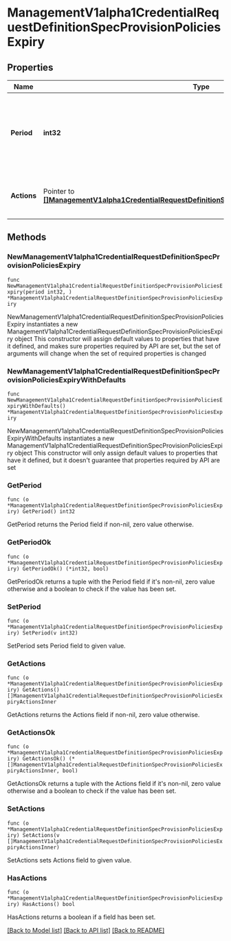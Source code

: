# ManagementV1alpha1CredentialRequestDefinitionSpecProvisionPoliciesExpiry

## Properties

Name | Type | Description | Notes
------------ | ------------- | ------------- | -------------
**Period** | **int32** | The number of days after the Credentials are considered to be expired. | 
**Actions** | Pointer to [**[]ManagementV1alpha1CredentialRequestDefinitionSpecProvisionPoliciesExpiryActionsInner**](ManagementV1alpha1CredentialRequestDefinitionSpecProvisionPoliciesExpiryActionsInner.md) | The actions taken when the Credentials expire. | [optional] 

## Methods

### NewManagementV1alpha1CredentialRequestDefinitionSpecProvisionPoliciesExpiry

`func NewManagementV1alpha1CredentialRequestDefinitionSpecProvisionPoliciesExpiry(period int32, ) *ManagementV1alpha1CredentialRequestDefinitionSpecProvisionPoliciesExpiry`

NewManagementV1alpha1CredentialRequestDefinitionSpecProvisionPoliciesExpiry instantiates a new ManagementV1alpha1CredentialRequestDefinitionSpecProvisionPoliciesExpiry object
This constructor will assign default values to properties that have it defined,
and makes sure properties required by API are set, but the set of arguments
will change when the set of required properties is changed

### NewManagementV1alpha1CredentialRequestDefinitionSpecProvisionPoliciesExpiryWithDefaults

`func NewManagementV1alpha1CredentialRequestDefinitionSpecProvisionPoliciesExpiryWithDefaults() *ManagementV1alpha1CredentialRequestDefinitionSpecProvisionPoliciesExpiry`

NewManagementV1alpha1CredentialRequestDefinitionSpecProvisionPoliciesExpiryWithDefaults instantiates a new ManagementV1alpha1CredentialRequestDefinitionSpecProvisionPoliciesExpiry object
This constructor will only assign default values to properties that have it defined,
but it doesn't guarantee that properties required by API are set

### GetPeriod

`func (o *ManagementV1alpha1CredentialRequestDefinitionSpecProvisionPoliciesExpiry) GetPeriod() int32`

GetPeriod returns the Period field if non-nil, zero value otherwise.

### GetPeriodOk

`func (o *ManagementV1alpha1CredentialRequestDefinitionSpecProvisionPoliciesExpiry) GetPeriodOk() (*int32, bool)`

GetPeriodOk returns a tuple with the Period field if it's non-nil, zero value otherwise
and a boolean to check if the value has been set.

### SetPeriod

`func (o *ManagementV1alpha1CredentialRequestDefinitionSpecProvisionPoliciesExpiry) SetPeriod(v int32)`

SetPeriod sets Period field to given value.


### GetActions

`func (o *ManagementV1alpha1CredentialRequestDefinitionSpecProvisionPoliciesExpiry) GetActions() []ManagementV1alpha1CredentialRequestDefinitionSpecProvisionPoliciesExpiryActionsInner`

GetActions returns the Actions field if non-nil, zero value otherwise.

### GetActionsOk

`func (o *ManagementV1alpha1CredentialRequestDefinitionSpecProvisionPoliciesExpiry) GetActionsOk() (*[]ManagementV1alpha1CredentialRequestDefinitionSpecProvisionPoliciesExpiryActionsInner, bool)`

GetActionsOk returns a tuple with the Actions field if it's non-nil, zero value otherwise
and a boolean to check if the value has been set.

### SetActions

`func (o *ManagementV1alpha1CredentialRequestDefinitionSpecProvisionPoliciesExpiry) SetActions(v []ManagementV1alpha1CredentialRequestDefinitionSpecProvisionPoliciesExpiryActionsInner)`

SetActions sets Actions field to given value.

### HasActions

`func (o *ManagementV1alpha1CredentialRequestDefinitionSpecProvisionPoliciesExpiry) HasActions() bool`

HasActions returns a boolean if a field has been set.


[[Back to Model list]](../README.md#documentation-for-models) [[Back to API list]](../README.md#documentation-for-api-endpoints) [[Back to README]](../README.md)


